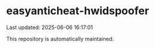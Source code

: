 # easyanticheat-hwidspoofer

Last updated: 2025-06-06 16:17:01

This repository is automatically maintained.
